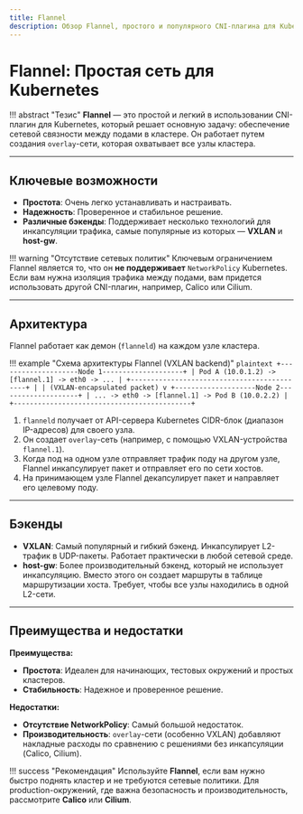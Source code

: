 ```yaml
---
title: Flannel
description: Обзор Flannel, простого и популярного CNI-плагина для Kubernetes.
---
```


# Flannel: Простая сеть для Kubernetes

!!! abstract "Тезис"
    **Flannel** — это простой и легкий в использовании CNI-плагин для Kubernetes, который решает основную задачу: обеспечение сетевой связности между подами в кластере. Он работает путем создания `overlay`-сети, которая охватывает все узлы кластера.

---

## Ключевые возможности

-   **Простота**: Очень легко устанавливать и настраивать.
-   **Надежность**: Проверенное и стабильное решение.
-   **Различные бэкенды**: Поддерживает несколько технологий для инкапсуляции трафика, самые популярные из которых — **VXLAN** и **host-gw**.

!!! warning "Отсутствие сетевых политик"
    Ключевым ограничением Flannel является то, что он **не поддерживает** `NetworkPolicy` Kubernetes. Если вам нужна изоляция трафика между подами, вам придется использовать другой CNI-плагин, например, Calico или Cilium.

---

## Архитектура

Flannel работает как демон (`flanneld`) на каждом узле кластера.

!!! example "Схема архитектуры Flannel (VXLAN backend)"
    ```plaintext
    +--------------------Node 1--------------------+
    | Pod A (10.0.1.2) -> [flannel.1] -> eth0 -> ... |
    +--------------------------------------------+
                               |
                               | (VXLAN-encapsulated packet)
                               v
    +--------------------Node 2--------------------+
    | ... -> eth0 -> [flannel.1] -> Pod B (10.0.2.2) |
    +--------------------------------------------+
    ```

1.  `flanneld` получает от API-сервера Kubernetes CIDR-блок (диапазон IP-адресов) для своего узла.
2.  Он создает `overlay`-сеть (например, с помощью VXLAN-устройства `flannel.1`).
3.  Когда под на одном узле отправляет трафик поду на другом узле, Flannel инкапсулирует пакет и отправляет его по сети хостов.
4.  На принимающем узле Flannel декапсулирует пакет и направляет его целевому поду.

---

## Бэкенды

-   **VXLAN**: Самый популярный и гибкий бэкенд. Инкапсулирует L2-трафик в UDP-пакеты. Работает практически в любой сетевой среде.
-   **host-gw**: Более производительный бэкенд, который не использует инкапсуляцию. Вместо этого он создает маршруты в таблице маршрутизации хоста. Требует, чтобы все узлы находились в одной L2-сети.

---

## Преимущества и недостатки

**Преимущества:**
-   **Простота**: Идеален для начинающих, тестовых окружений и простых кластеров.
-   **Стабильность**: Надежное и проверенное решение.

**Недостатки:**
-   **Отсутствие NetworkPolicy**: Самый большой недостаток.
-   **Производительность**: `overlay`-сети (особенно VXLAN) добавляют накладные расходы по сравнению с решениями без инкапсуляции (Calico, Cilium).

!!! success "Рекомендация"
    Используйте **Flannel**, если вам нужно быстро поднять кластер и не требуются сетевые политики. Для production-окружений, где важна безопасность и производительность, рассмотрите **Calico** или **Cilium**.
